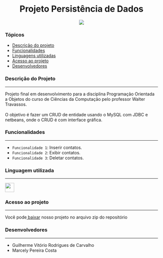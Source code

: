 <h1 align="center" id="inicio">Projeto Persistência de Dados </h1>
<p align="center"><img src="http://img.shields.io/static/v1?label=STATUS&message=EM%20DESENVOLVIMENTO&color=GREEN&style=for-the-badge"/></p>
<h3>Tópicos</h3>
<ul>
    <li><a href="#descricao">Descrição do projeto</a></li>
    <li><a href="#funcionalidades">Funcionalidades</a></li>
    <li><a href="#linguagens">Linguagens utilizadas</a></li>
    <li><a href="#acesso">Acesso ao projeto</a></li>
    <li><a href="#desenvolvedores">Desenvolvedores</a></li>
</ul>
<h3 id="descricao">Descrição do Projeto</h3>
<hr>
<p>Projeto final em desenvolvimento para a disciplina Programação Orientada a Objetos do curso de Ciências da Computação pelo professor Walter Travassos.
<br>
<br>
O objetivo é fazer um CRUD de entidade usando o MySQL com JDBC e netbeans, onde o CRUD é com interface gráfica.
</p>
<p>
 
<h3 id="funcionalidades">Funcionalidades</h3>
<hr>

- `Funcionalidade 1`: Inserir contatos.
- `Funcionalidade 2`: Exibir contatos.
- `Funcionalidade 3`: Deletar contatos.

<h3 id="linguagens">Linguagem utilizada</h3>
<hr>
<div>
  <img height="30" width="30" src="https://cdn.jsdelivr.net/gh/devicons/devicon/icons/java/java-original.svg"/>
</div>

<h3 id="acesso">Acesso ao projeto</h3>
<hr>
<p>Você pode<a href=""> baixar</a> nosso projeto no arquivo zip do repositório</p>

<h3 id="desenvolvedores">Desenvolvedores</h3>
<hr>
<ul>
  <li>Guilherme Vitório Rodrigues de Carvalho</li>
  <li>Marcely Pereira Costa</li>
</ul>
